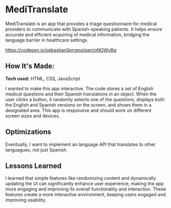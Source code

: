# MediTranslate
MediTranslate is an app that provides a triage questionnaire for medical providers to communicate with Spanish-speaking patients. It helps ensure accurate and efficient acquiring of medical information, bridging the language barrier in healthcare settings.

https://codepen.io/sebastianSerrano/pen/oNOWvBg

## How It's Made: 

**Tech used:** HTML, CSS, JavaScript

I wanted to make this app interactive. The code stores a set of English medical questions and their Spanish translations in an object. When the user clicks a button, it randomly selects one of the questions, displays both the English and Spanish versions on the screen, and shows them in a designated area. This app is responsive and should work on different screen sizes and devices.

## Optimizations

Eventually, I want to implement an language API that translates to other languagues, not just Spanish.

## Lessons Learned

I learned that simple features like randomizing content and dynamically updating the UI can significantly enhance user experience, making the app more engaging and improving its overall functionality and interaction. These features create a more interactive environment, keeping users engaged and improving usability.
